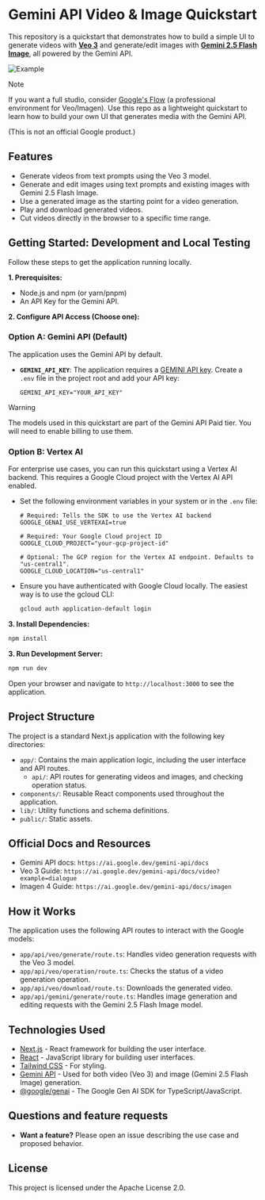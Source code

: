 # Gemini API Video & Image Quickstart

This repository is a quickstart that demonstrates how to build a simple UI to generate videos with **[Veo 3](https://ai.google.dev/gemini-api/docs/video)** and generate/edit images with **[Gemini 2.5 Flash Image](https://ai.google.dev/gemini-api/docs/image-generation)**, all powered by the Gemini API.

![Example](./public/example.png)

> [!NOTE]  
> If you want a full studio, consider [Google's Flow](https://labs.google/fx/tools/flow) (a professional environment for Veo/Imagen). Use this repo as a lightweight quickstart to learn how to build your own UI that generates media with the Gemini API.

(This is not an official Google product.)

## Features

-   Generate videos from text prompts using the Veo 3 model.
-   Generate and edit images using text prompts and existing images with Gemini 2.5 Flash Image.
-   Use a generated image as the starting point for a video generation.
-   Play and download generated videos.
-   Cut videos directly in the browser to a specific time range.

## Getting Started: Development and Local Testing

Follow these steps to get the application running locally.

**1. Prerequisites:**

-   Node.js and npm (or yarn/pnpm)
-   An API Key for the Gemini API.

**2. Configure API Access (Choose one):**

### Option A: Gemini API (Default)

The application uses the Gemini API by default.

-   **`GEMINI_API_KEY`**: The application requires a [GEMINI API key](https://aistudio.google.com/app/apikey). Create a `.env` file in the project root and add your API key:
    ```
    GEMINI_API_KEY="YOUR_API_KEY"
    ```

> [!WARNING]  
> The models used in this quickstart are part of the Gemini API Paid tier. You will need to enable billing to use them.

### Option B: Vertex AI

For enterprise use cases, you can run this quickstart using a Vertex AI backend. This requires a Google Cloud project with the Vertex AI API enabled.

-   Set the following environment variables in your system or in the `.env` file:
    ```
    # Required: Tells the SDK to use the Vertex AI backend
    GOOGLE_GENAI_USE_VERTEXAI=true

    # Required: Your Google Cloud project ID
    GOOGLE_CLOUD_PROJECT="your-gcp-project-id"

    # Optional: The GCP region for the Vertex AI endpoint. Defaults to "us-central1".
    GOOGLE_CLOUD_LOCATION="us-central1"
    ```
-   Ensure you have authenticated with Google Cloud locally. The easiest way is to use the gcloud CLI:
    ```bash
    gcloud auth application-default login
    ```

**3. Install Dependencies:**

```bash
npm install
```

**3. Run Development Server:**

```bash
npm run dev
```

Open your browser and navigate to `http://localhost:3000` to see the application.

## Project Structure

The project is a standard Next.js application with the following key directories:

-   `app/`: Contains the main application logic, including the user interface and API routes.
    -   `api/`: API routes for generating videos and images, and checking operation status.
-   `components/`: Reusable React components used throughout the application.
-   `lib/`: Utility functions and schema definitions.
-   `public/`: Static assets.

## Official Docs and Resources

-   Gemini API docs: `https://ai.google.dev/gemini-api/docs`
-   Veo 3 Guide: `https://ai.google.dev/gemini-api/docs/video?example=dialogue`
-   Imagen 4 Guide: `https://ai.google.dev/gemini-api/docs/imagen`

## How it Works

The application uses the following API routes to interact with the Google models:

-   `app/api/veo/generate/route.ts`: Handles video generation requests with the Veo 3 model.
-   `app/api/veo/operation/route.ts`: Checks the status of a video generation operation.
-   `app/api/veo/download/route.ts`: Downloads the generated video.
-   `app/api/gemini/generate/route.ts`: Handles image generation and editing requests with the Gemini 2.5 Flash Image model.

## Technologies Used

-   [Next.js](https://nextjs.org/) - React framework for building the user interface.
-   [React](https://reactjs.org/) - JavaScript library for building user interfaces.
-   [Tailwind CSS](https://tailwindcss.com/) - For styling.
-   [Gemini API](https://ai.google.dev/gemini-api/docs) - Used for both video (Veo 3) and image (Gemini 2.5 Flash Image) generation.
-   [@google/genai](https://github.com/googleapis/js-genai) - The Google Gen AI SDK for TypeScript/JavaScript.

## Questions and feature requests

-   **Want a feature?** Please open an issue describing the use case and proposed behavior.

## License

This project is licensed under the Apache License 2.0.

